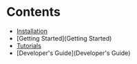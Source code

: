 # Contents

* [Installation](Installation)
* [Getting Started](Getting Started)
* [Tutorials](Tutorials)
* [Developer's Guide](Developer's Guide)